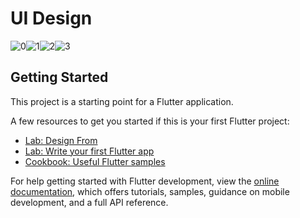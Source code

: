 # UI Design
![0](https://user-images.githubusercontent.com/72187529/172532126-50a82567-3ee3-43b8-822d-041c9c9a6c52.PNG)![1](https://user-images.githubusercontent.com/72187529/172532144-3ff8f406-f694-49b5-b2e4-bcd9f908ce01.PNG)![2](https://user-images.githubusercontent.com/72187529/172532195-3937d3b2-65ca-4b08-969f-d7965b32d266.PNG)![3](https://user-images.githubusercontent.com/72187529/172548468-39dd1921-8fd4-44ef-b186-8601153d757a.PNG)

## Getting Started

This project is a starting point for a Flutter application.

A few resources to get you started if this is your first Flutter project:
- [Lab: Design From](https://www.uplabs.com/posts/doctor-appointment-mobile-app-ui-kit-template)
- [Lab: Write your first Flutter app](https://docs.flutter.dev/get-started/codelab)
- [Cookbook: Useful Flutter samples](https://docs.flutter.dev/cookbook)

For help getting started with Flutter development, view the
[online documentation](https://docs.flutter.dev/), which offers tutorials,
samples, guidance on mobile development, and a full API reference.
